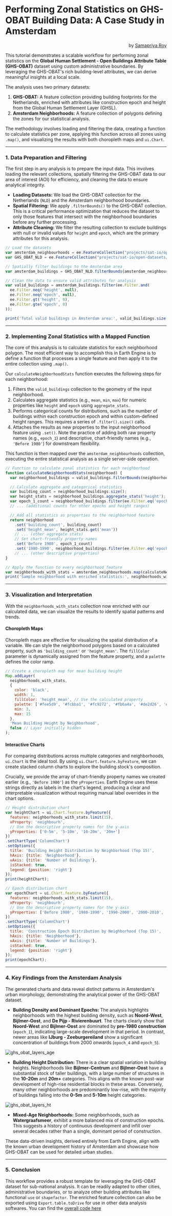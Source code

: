 # Performing Zonal Statistics on GHS-OBAT Building Data: A Case Study in Amsterdam

<p style="text-align: right;">
by <a href="#">Samapriya Roy</a>
</p>

This tutorial demonstrates a scalable workflow for performing zonal statistics on the **Global Human Settlement - Open Buildings Attribute Table (GHS-OBAT)** dataset using custom administrative boundaries. By leveraging the GHS-OBAT's rich building-level attributes, we can derive meaningful insights at a local scale.

The analysis uses two primary datasets:

1.  **GHS-OBAT:** A feature collection providing building footprints for the Netherlands, enriched with attributes like construction epoch and height from the Global Human Settlement Layer (GHSL).
2.  **Amsterdam Neighborhoods:** A feature collection of polygons defining the zones for our statistical analysis.

The methodology involves loading and filtering the data, creating a function to calculate statistics per zone, applying this function across all zones using `.map()`, and visualizing the results with both choropleth maps and `ui.Chart`.

-----

### **1. Data Preparation and Filtering**

The first step in any analysis is to prepare the input data. This involves loading the relevant collections, spatially filtering the GHS-OBAT data to our area of interest (AOI) for efficiency, and cleaning the data to ensure analytical integrity.

  * **Loading Datasets:** We load the GHS-OBAT collection for the Netherlands (`NLD`) and the Amsterdam neighborhood boundaries.
  * **Spatial Filtering:** We apply `.filterBounds()` to the GHS-OBAT collection. This is a critical performance optimization that reduces the dataset to only those features that intersect with the neighborhood boundaries before any further processing.
  * **Attribute Cleaning:** We filter the resulting collection to exclude buildings with null or invalid values for `height` and `epoch`, which are the primary attributes for this analysis.

```javascript
// Load the datasets
var amsterdam_neighbourhoods = ee.FeatureCollection("projects/sat-io/open-datasets/INSIDE-AIRBNB/amsterdam_neighbourhoods");
var GHS_OBAT_NLD = ee.FeatureCollection("projects/sat-io/open-datasets/JRC/GHS-OBAT/GHS_OBAT_GPKG_NLD_E2020_R2024A_V1_0");

// Spatially filter buildings to the Amsterdam area
var amsterdam_buildings = GHS_OBAT_NLD.filterBounds(amsterdam_neighbourhoods);

// Clean the data to ensure valid attributes for analysis
var valid_buildings = amsterdam_buildings.filter(ee.Filter.and(
  ee.Filter.neq('height', null),
  ee.Filter.neq('epoch', null),
  ee.Filter.gt('height', 0),
  ee.Filter.gte('epoch', 0)
));

print('Total valid buildings in Amsterdam area:', valid_buildings.size());
```

-----

### **2. Implementing Zonal Statistics with a Mapped Function**

The core of this analysis is to calculate statistics for each neighborhood polygon. The most efficient way to accomplish this in Earth Engine is to define a function that processes a single feature and then apply it to the entire collection using `.map()`.

Our `calculateNeighborhoodStats` function executes the following steps for each neighborhood:

1.  Filters the `valid_buildings` collection to the geometry of the input neighborhood.
2.  Calculates aggregate statistics (e.g., `mean`, `min`, `max`) for numeric properties like `height` and `epoch` using `aggregate_stats`.
3.  Performs categorical counts for distributions, such as the number of buildings within each construction epoch and within custom-defined height ranges. This requires a series of `.filter().size()` calls.
4.  Attaches the results as new properties to the input neighborhood feature using `.set()`. Note the practice of adding both raw property names (e.g., `epoch_1`) and descriptive, chart-friendly names (e.g., `'Before 1980'`) for downstream flexibility.

This function is then mapped over the `amsterdam_neighbourhoods` collection, executing the entire statistical analysis as a single server-side operation.

```javascript
// Function to calculate zonal statistics for each neighborhood
function calculateNeighborhoodStats(neighborhood) {
  var neighborhood_buildings = valid_buildings.filterBounds(neighborhood.geometry());

  // Calculate aggregate and categorical statistics
  var building_count = neighborhood_buildings.size();
  var height_stats = neighborhood_buildings.aggregate_stats('height');
  var epoch_1_count = neighborhood_buildings.filter(ee.Filter.eq('epoch', 1)).size();
  // ... (additional counts for other epochs and height ranges)

  // Add all statistics as properties to the neighborhood feature
  return neighborhood
    .set('building_count', building_count)
    .set('height_mean', height_stats.get('mean'))
    // ... (other aggregate stats)
    // Set chart-friendly property names
    .set('Before 1980', epoch_1_count)
    .set('1980-1990', neighborhood_buildings.filter(ee.Filter.eq('epoch', 2)).size());
    // ... (other descriptive properties)
}

// Apply the function to every neighborhood feature
var neighborhoods_with_stats = amsterdam_neighbourhoods.map(calculateNeighborhoodStats);
print('Sample neighborhood with enriched statistics:', neighborhoods_with_stats.first());
```

-----

### **3. Visualization and Interpretation**

With the `neighborhoods_with_stats` collection now enriched with our calculated data, we can visualize the results to identify spatial patterns and trends.

#### **Choropleth Maps**

Choropleth maps are effective for visualizing the spatial distribution of a variable. We can style the neighborhood polygons based on a calculated property, such as `'building_count'` or `'height_mean'`. The `fillColor` parameter is dynamically assigned from the feature property, and a `palette` defines the color ramp.

```javascript
// Create a choropleth map for mean building height
Map.addLayer(
  neighborhoods_with_stats,
  {
    color: 'black',
    width: 1,
    fillColor: 'height_mean', // Use the calculated property
    palette: ['#fee5d9', '#fcbba1', '#fc9272', '#fb6a4a', '#de2d26', '#a50f15'],
    min: 3,
    max: 15
  },
  'Mean Building Height by Neighborhood',
  false // Layer initially hidden
);
```

#### **Interactive Charts**

For comparing distributions across multiple categories and neighborhoods, `ui.Chart` is the ideal tool. By using `ui.Chart.feature.byFeature`, we can create stacked column charts to explore the building stock's composition.

Crucially, we provide the array of chart-friendly property names we created earlier (e.g., `'Before 1980'`) as the `yProperties`. Earth Engine uses these strings directly as labels in the chart's legend, producing a clear and interpretable visualization without requiring manual label overrides in the chart options.

```javascript
// Height distribution chart
var heightChart = ui.Chart.feature.byFeature({
  features: neighborhoods_with_stats.limit(15),
  xProperty: 'neighbourh',
  // Use the descriptive property names for the y-axis
  yProperties: ['0-5m', '5-10m', '10-20m', '20m+']
})
.setChartType('ColumnChart')
.setOptions({
  title: 'Building Height Distribution by Neighborhood (Top 15)',
  hAxis: {title: 'Neighborhood'},
  vAxis: {title: 'Number of Buildings'},
  isStacked: true,
  legend: {position: 'right'}
});
print(heightChart);

// Epoch distribution chart
var epochChart = ui.Chart.feature.byFeature({
  features: neighborhoods_with_stats.limit(15),
  xProperty: 'neighbourh',
  // Use the descriptive property names for the y-axis
  yProperties: ['Before 1980', '1980-1990', '1990-2000', '2000-2010', '2010-2020']
})
.setChartType('ColumnChart')
.setOptions({
  title: 'Construction Epoch Distribution by Neighborhood (Top 15)',
  hAxis: {title: 'Neighborhood'},
  vAxis: {title: 'Number of Buildings'},
  isStacked: true,
  legend: {position: 'right'}
});
print(epochChart);
```

-----

### **4. Key Findings from the Amsterdam Analysis**

The generated charts and data reveal distinct patterns in Amsterdam's urban morphology, demonstrating the analytical power of the GHS-OBAT dataset.

  * **Building Density and Dominant Epochs:** The analysis highlights neighborhoods with the highest building density, such as **Noord-West**, **Bijlmer-Oost**, and **De Pijp - Rivierenbuurt**. The charts clearly show that **Noord-West** and **Bijlmer-Oost** are dominated by **pre-1980 construction** (`epoch_1`), indicating large-scale development in that period. In contrast, newer areas like **IJburg - Zeeburgereiland** show a significant concentration of buildings from 2000 onwards (`epoch_4` and `epoch_5`).

![ghs_obat_layers_age](../../images/building_heights_amsterdam.png)

  * **Building Height Distribution:** There is a clear spatial variation in building heights. Neighborhoods like **Bijlmer-Centrum** and **Bijlmer-Oost** have a substantial stock of taller buildings, with a large number of structures in the **10-20m** and **20m+** categories. This aligns with the known post-war development of high-rise residential blocks in these areas. Conversely, many other neighborhoods are predominantly low-rise, with the majority of buildings falling into the **0-5m** and **5-10m** height categories.

![ghs_obat_layers_ht](../../images/building_yoc_amsterdam.png)

  * **Mixed-Age Neighborhoods:** Some neighborhoods, such as **Watergraafsmeer**, exhibit a more balanced mix of construction epochs. This suggests a history of continuous development and infill over several decades rather than a single, dominant period of construction.

These data-driven insights, derived entirely from Earth Engine, align with the known urban development history of Amsterdam and showcase how GHS-OBAT can be used for detailed urban studies.

-----

### **5. Conclusion**

This workflow provides a robust template for leveraging the GHS-OBAT dataset for sub-national analysis. It can be readily adapted to other cities, administrative boundaries, or to analyze other building attributes like functional `use` or `shapefactor`. The enriched feature collection can also be exported using `Export.table.toDrive` for use in other data analysis softwares. You can find the [overall code here](https://code.earthengine.google.com/?scriptPath=users/sat-io/awesome-gee-catalog-examples:global-utilities-assets-amenities/GHS-OBAT-TUTORIAL)
